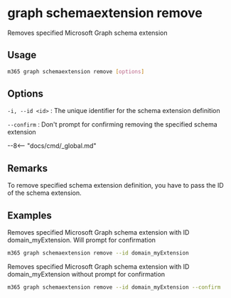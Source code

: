# graph schemaextension remove

Removes specified Microsoft Graph schema extension

## Usage

```sh
m365 graph schemaextension remove [options]
```

## Options

`-i, --id <id>`
: The unique identifier for the schema extension definition

`--confirm`
: Don't prompt for confirming removing the specified schema extension

--8<-- "docs/cmd/_global.md"

## Remarks

To remove specified schema extension definition, you have to pass the ID of the schema
extension.

## Examples

Removes specified Microsoft Graph schema extension with ID domain_myExtension. Will prompt for confirmation

```sh
m365 graph schemaextension remove --id domain_myExtension 
```

Removes specified Microsoft Graph schema extension with ID domain_myExtension without prompt for confirmation

```sh
m365 graph schemaextension remove --id domain_myExtension --confirm
```
